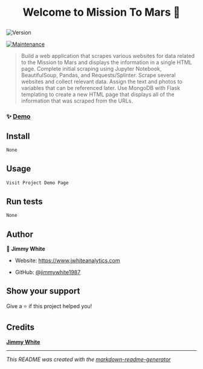 <h1 align="center">

Welcome to Mission To Mars 👋

</h1>
<p>
<img alt="Version" src="https://img.shields.io/badge/version-0.0.1-blue.svg?cacheSeconds=2592000" />

<a href="None/graphs/commit-activity" target="_blank"><img alt="Maintenance" src="https://img.shields.io/badge/Maintained%3F-yes-green.svg" /></a>


</p>

> Build a web application that scrapes various websites for data related to the Mission to Mars and displays the information in a single HTML page. Complete initial scraping using Jupyter Notebook, BeautifulSoup, Pandas, and Requests/Splinter. Scrape several websites and collect relevant data. Assign the text and photos to variables that can be referenced later. Use MongoDB with Flask templating to create a new HTML page that displays all of the information that was scraped from the URLs.

### ✨ [Demo](https://mission-to-mars-1.herokuapp.com)
## Install
```sh
None

```

## Usage
```sh
Visit Project Demo Page

```

## Run tests
```sh
None

```

## Author
👤 **Jimmy White**
* Website: https://www.jwhiteanalytics.com

* GitHub: [@jimmywhite1987](https://github.com/{github_username})





## Show your support
Give a ⭐️ if this project helped you!
## Credits
**[Jimmy White](None)**


---
_This README was created with the [markdown-readme-generator](https://github.com/pedroermarinho/markdown-readme-generator)_